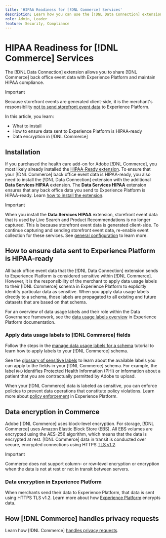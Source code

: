 ```yaml
---
title: 'HIPAA Readiness for [!DNL Commerce] Services'
description: Learn how you can use the [!DNL Data Connection] extension to share [!DNL Commerce] data with Experience Platform and maintain HIPAA compliance.
role: Admin, Leader
feature: Security, Compliance
---
```

# HIPAA Readiness for [!DNL Commerce] Services

The [!DNL Data Connection] extension allows you to share [!DNL Commerce] back office event data with Experience Platform and maintain HIPAA compliance.

>[!IMPORTANT]
>
>Because storefront events are generated client-side, it is the merchant's responsibility [not to send storefront event data](connect-data.md#data-collection) to Experience Platform.

In this article, you learn:

- What to install
- How to ensure data sent to Experience Platform is HIPAA-ready
- Data encryption in [!DNL Commerce]

## Installation

If you purchased the health care add-on for Adobe [!DNL Commerce], you most likely already installed the [HIPAA-Ready extension](https://experienceleague.adobe.com/en/docs/commerce-admin/start/compliance/hipaa-ready-service#installation). To ensure that your [!DNL Commerce] back office event data is HIPAA-ready, you also need to install the [!DNL Data Connection] extension with the additional **Data Services HIPAA** extension. The **Data Services HIPAA** extension ensures that any back office data you send to Experience Platform is HIPAA-ready. Learn [how to install the extension](install.md#install-the-data-services-hipaa-extension).

>[!IMPORTANT]
>
>When you install the **Data Services HIPAA** extension, storefront event data that is used by Live Search and Product Recommendations is no longer captured. This is because storefront event data is generated client-side. To continue capturing and sending storefront event data, re-enable event collection for these services. See [general configuration](https://experienceleague.adobe.com/en/docs/commerce-admin/config/general/general.html#data-services) to learn more.

## How to ensure data sent to Experience Platform is HIPAA-ready

All back office event data that the [!DNL Data Connection] extension sends to Experience Platform is considered sensitive within [!DNL Commerce]. However, it is the responsibility of the merchant to apply data usage labels to their [!DNL Commerce] schema in Experience Platform to explicitly identify particular data as sensitive. When you apply data usage labels directly to a schema, those labels are propagated to all existing and future datasets that are based on that schema.

For an overview of data usage labels and their role within the Data Governance framework, see the [data usage labels overview](https://experienceleague.adobe.com/en/docs/experience-platform/data-governance/labels/overview) in Experience Platform documentation.

### Apply data usage labels to [!DNL Commerce] fields

Follow the steps in the [manage data usage labels for a schema](https://experienceleague.adobe.com/en/docs/experience-platform/xdm/tutorials/labels) tutorial to learn how to apply labels to your [!DNL Commerce] schema.

See the [glossary of sensitive labels](https://experienceleague.adobe.com/en/docs/experience-platform/data-governance/labels/reference#sensitive) to learn about the available labels you can apply to the fields in your [!DNL Commerce] schema. For example, the label `RHD` identifies Protected Health Information (PHI) or information about a patient that you are contractually permitted by Adobe to upload.

When your [!DNL Commerce] data is labeled as sensitive, you can enforce policies to prevent data operations that constitute policy violations. Learn more about [policy enforcement](https://experienceleague.adobe.com/en/docs/experience-platform/data-governance/enforcement/overview) in Experience Platform.

## Data encryption in Commerce

Adobe [!DNL Commerce] uses block-level encryption. For storage, [!DNL Commerce] uses Amazon Elastic Block Store (EBS). All EBS volumes are encrypted using the AES-256 algorithm, which means that the data is encrypted at rest. [!DNL Commerce] data in transit is conducted over secure, encrypted connections using HTTPS [TLS v1.2](https://datatracker.ietf.org/doc/html/rfc5246).

>[!IMPORTANT]
>
>Commerce does not support column- or row-level encryption or encryption when the data is not at rest or not in transit between servers.

### Data encryption in Experience Platform

When merchants send their data to Experience Platform, that data is sent using HTTPS TLS v1.2. Learn more about how [Experience Platform](https://experienceleague.adobe.com/en/docs/experience-platform/landing/governance-privacy-security/encryption) encrypts data.

## How [!DNL Commerce] handles privacy requests

Learn how [!DNL Commerce] [handles privacy requests](handle-privacy-request.md).
